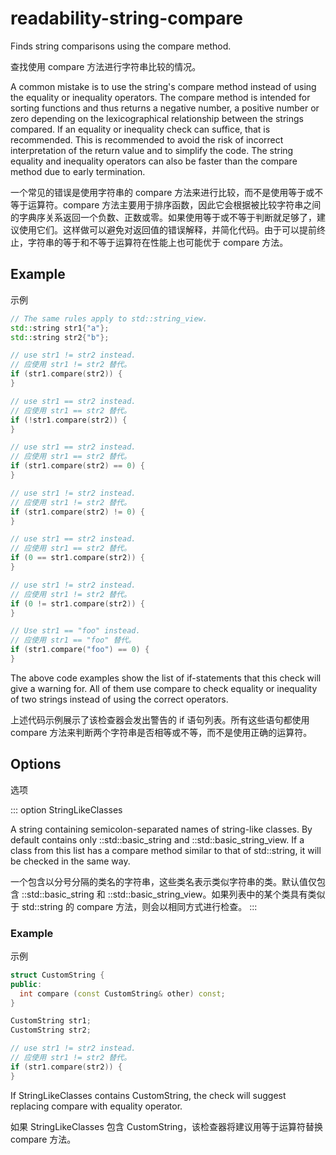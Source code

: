 # readability-string-compare

Finds string comparisons using the compare method.

查找使用 compare 方法进行字符串比较的情况。

A common mistake is to use the string's compare method instead of using the equality or inequality operators. The compare method is intended for sorting functions and thus returns a negative number, a positive number or zero depending on the lexicographical relationship between the strings compared. If an equality or inequality check can suffice, that is recommended. This is recommended to avoid the risk of incorrect interpretation of the return value and to simplify the code. The string equality and inequality operators can also be faster than the compare method due to early termination.

一个常见的错误是使用字符串的 compare 方法来进行比较，而不是使用等于或不等于运算符。compare 方法主要用于排序函数，因此它会根据被比较字符串之间的字典序关系返回一个负数、正数或零。如果使用等于或不等于判断就足够了，建议使用它们。这样做可以避免对返回值的错误解释，并简化代码。由于可以提前终止，字符串的等于和不等于运算符在性能上也可能优于 compare 方法。

## Example

示例

```c++
// The same rules apply to std::string_view.
std::string str1{"a"};
std::string str2{"b"};

// use str1 != str2 instead.
// 应使用 str1 != str2 替代。
if (str1.compare(str2)) {
}

// use str1 == str2 instead.
// 应使用 str1 == str2 替代。
if (!str1.compare(str2)) {
}

// use str1 == str2 instead.
// 应使用 str1 == str2 替代。
if (str1.compare(str2) == 0) {
}

// use str1 != str2 instead.
// 应使用 str1 != str2 替代。
if (str1.compare(str2) != 0) {
}

// use str1 == str2 instead.
// 应使用 str1 == str2 替代。
if (0 == str1.compare(str2)) {
}

// use str1 != str2 instead.
// 应使用 str1 != str2 替代。
if (0 != str1.compare(str2)) {
}

// Use str1 == "foo" instead.
// 应使用 str1 == "foo" 替代。
if (str1.compare("foo") == 0) {
}
```

The above code examples show the list of if-statements that this check will give a warning for. All of them use compare to check equality or inequality of two strings instead of using the correct operators.

上述代码示例展示了该检查器会发出警告的 if 语句列表。所有这些语句都使用 compare 方法来判断两个字符串是否相等或不等，而不是使用正确的运算符。

## Options

选项

::: option
StringLikeClasses

A string containing semicolon-separated names of string-like classes. By default contains only ::std::basic_string and ::std::basic_string_view. If a class from this list has a compare method similar to that of std::string, it will be checked in the same way.

一个包含以分号分隔的类名的字符串，这些类名表示类似字符串的类。默认值仅包含 ::std::basic_string 和 ::std::basic_string_view。如果列表中的某个类具有类似于 std::string 的 compare 方法，则会以相同方式进行检查。
:::

### Example

示例

```c++
struct CustomString {
public:
  int compare (const CustomString& other) const;
}

CustomString str1;
CustomString str2;

// use str1 != str2 instead.
// 应使用 str1 != str2 替代。
if (str1.compare(str2)) {
}
```

If StringLikeClasses contains CustomString, the check will suggest replacing compare with equality operator.

如果 StringLikeClasses 包含 CustomString，该检查器将建议用等于运算符替换 compare 方法。
